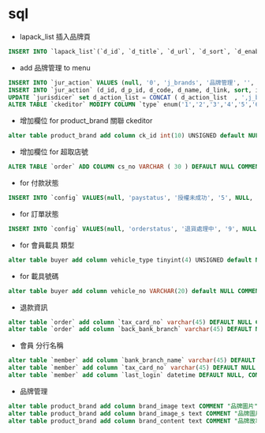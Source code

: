 # sql

- lapack_list 插入品牌頁 

```sql
INSERT INTO `lapack_list`(`d_id`, `d_title`, `d_url`, `d_sort`, `d_enable`) VALUES (50, '品牌頁面', '/brands', 50, 'Y');
```

- add 品牌管理 to menu

```sql
INSERT INTO `jur_action` VALUES (null, '0', 'j_brands', '品牌管理', '', '11', 'N', 'N');
INSERT INTO `jur_action` (d_id, d_p_id, d_code, d_name, d_link, sort, is_del, is_super ) SELECT NULL AS col1 , d_id AS col2, 'j_brands' AS col3, '品牌管理' AS col4, '/brands/product_brand_list' AS col5, '1' AS col6, 'N' AS col7, 'N' AS col8 FROM `jur_action` WHERE d_p_id = 0 AND d_name = '品牌管理';
UPDATE `jurisdicer` set d_action_list = CONCAT ( d_action_list  , ',j_brands') where d_name = '給客戶展示';
ALTER TABLE `ckeditor` MODIFY COLUMN `type` enum('1','2','3','4','5','6','7');
```

- 增加欄位 for product_brand 關聯 ckeditor

```sql
alter table product_brand add column ck_id int(10) UNSIGNED default NULL;
```

- 增加欄位 for 超取店號 

```sql
ALTER TABLE `order` ADD COLUMN cs_no VARCHAR ( 30 ) DEFAULT NULL COMMENT "超取店號";
```

- for 付款狀態 

```sql
INSERT INTO `config` VALUES(null, 'paystatus', '授權未成功', '5', NULL, NULL, 'TW');
```

- for 訂單狀態 

```sql
INSERT INTO `config` VALUES(null, 'orderstatus', '退貨處理中', '9', NULL, NULL, 'TW');
```

- for 會員載具 類型 

```sql
alter table buyer add column vehicle_type tinyint(4) UNSIGNED default NULL COMMENT "載具類別, 0:手機載具 1:自然人載具";
```

- for 載具號碼 

```sql
alter table buyer add column vehicle_no VARCHAR(20) default NULL COMMENT "載具號碼";
```

- 退款資訊

```sql
alter table `order` add column `tax_card_no` varchar(45) DEFAULT NULL COMMENT '稅卡編號';
alter table `order` add column `back_bank_branch` varchar(45) DEFAULT NULL COMMENT '退款分行';
```


- 會員 分行名稱

```sql
alter table `member` add column `bank_branch_name` varchar(45) DEFAULT NULL COMMENT '分行名稱';
alter table `member` add column `tax_card_no` varchar(45) DEFAULT NULL COMMENT '稅卡編號';
alter table `member` add column `last_login` datetime DEFAULT NULL, COMMENT '最後登入時間';
```



- 品牌管理

```sql
alter table product_brand add column brand_image text COMMENT "品牌圖片";
alter table product_brand add column brand_image_s text COMMENT "品牌圖片 縮圖";
alter table product_brand add column brand_content text COMMENT "品牌故事";
```





